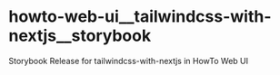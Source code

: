 # howto-web-ui__tailwindcss-with-nextjs__storybook
Storybook Release for tailwindcss-with-nextjs in HowTo Web UI
